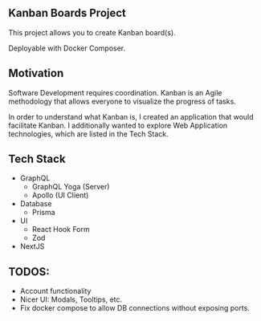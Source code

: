 ## Kanban Boards Project

This project allows you to create Kanban board(s).

Deployable with Docker Composer.

## Motivation
Software Development requires coordination. Kanban is an Agile methodology that allows everyone to visualize the progress of tasks.

In order to understand what Kanban is, I created an application that would facilitate Kanban. I additionally wanted to explore Web Application technologies, which are listed in the Tech Stack.

## Tech Stack
- GraphQL
  - GraphQL Yoga (Server)
  - Apollo (UI Client)
- Database
  - Prisma
- UI
  - React Hook Form
  - Zod
- NextJS

## TODOS:
- Account functionality
- Nicer UI: Modals, Tooltips, etc.
- Fix docker compose to allow DB connections without exposing ports.
